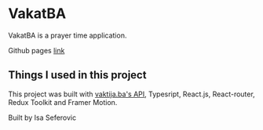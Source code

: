 # VakatBA

VakatBA is a prayer time application.

Github pages [link](https://sefkelol.github.io/vakatBA/)

## Things I used in this project

This project was built with [vaktija.ba's API](https://api.vaktija.ba/vaktija/v1), Typesript, React.js, React-router, Redux Toolkit and Framer Motion.

Built by Isa Seferovic

